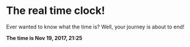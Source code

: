 # The real time clock!

Ever wanted to know what the time is? Well, your journey is about to end!

**The time is Nov 19, 2017, 21:25**